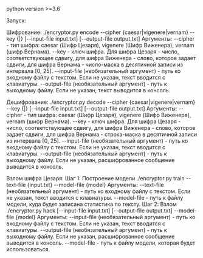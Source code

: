 python version >=3.6

Запуск: 

Шифрование:
./encryptor.py encode --cipher {caesar|vigenere|vernam} --key {<number>|<word>} [--input-file input.txt] [--output-file output.txt]
Аргументы: 
    --cipher - тип шифра: caesar (Шифр Цезаря), vigenere (Шифр Виженера), vernam (шифр Вернама). 
    --key - ключ шифра. Для шифра Цезаря - число, соответствующее сдвигу, для шифра Виженера - слово, которое задает сдвиги, для шифра Вернама - число-маска в десятичной записи из интервала [0, 25].
    --input-file (необязательный аргумент) - путь ко входному файлу с текстом. Если не указан, текст вводится с клавиатуры.
    --output-file (необязательный аргумент) - путь к выходному файлу. Если не указан, текст выводится в консоль.

Дешифрование:
./encryptor.py decode --cipher {caesar|vigenere|vernam} --key {<number>|<word>} [--input-file input.txt] [--output-file output.txt]
Аргументы:
    --cipher - тип шифра: caesar (Шифр Цезаря), vigenere (Шифр Виженера), vernam (шифр Вернама). 
    --key - ключ шифра. Для шифра Цезаря - число, соответствующее сдвигу, для шифра Виженера - слово, которое задает сдвиги, для шифра Вернама - строка-маска в десятичной записи из интервала [0, 25].
    --input-file (необязательный аргумент) - путь ко входному файлу с текстом. Если не указан, текст вводится с клавиатуры.
    --output-file (необязательный аргумент) - путь к выходному файлу. Если не указан, расшифрованное сообщение выводится в консоль.

Взлом шифра Цезаря:
    Шаг 1: Построение модели
    ./encryptor.py train --text-file {input.txt} --model-file {model}
    Аргументы:
        --text-file (необязательный аргумент) - путь ко входному файлу с текстом. Если не указан, текст вводится с клавиатуры.
        --model-file - путь к файлу модели, куда будет записана статистика по тексту.
    Шаг 2: Взлом
    ./encryptor.py hack [--input-file input.txt] [--output-file output.txt] --model-file {model}
    Аргументы:
        --input-file (необязательный аргумент) - путь ко входному файлу с текстом. Если не указан, текст вводится с клавиатуры.
        --output-file (необязательный аргумент) - путь к выходному файлу. Если не указан, расшифрованное сообщение выводится в консоль.
        --model-file - путь к файлу модели, которая будет использоваться.